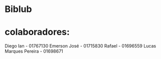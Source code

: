 ﻿# Biblub
# colaboradores:
Diego Ian - 01767130
Emerson José - 01715830
Rafael - 01696559
Lucas Marques Pereira - 01698671
